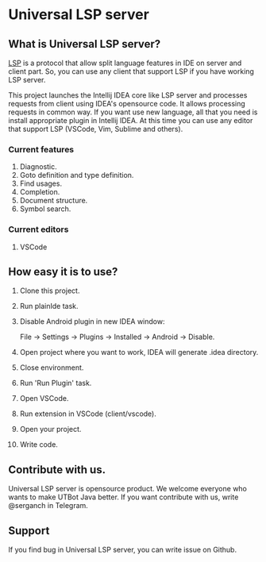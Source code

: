 # Universal LSP server

## What is Universal LSP server?

[LSP](https://microsoft.github.io/language-server-protocol/specifications/lsp/3.17/specification/) is a protocol that allow split
language features in IDE on server and client part. So, you can use any client that support LSP if you have working LSP server.

This project launches the Intellij IDEA core like LSP server and processes requests from client using IDEA's opensource code.
It allows processing requests in common way. If you want use new language, all that you need is install appropriate plugin in Intellij IDEA.
At this time you can use any editor that support LSP (VSCode, Vim, Sublime and others).

### Current features

1. Diagnostic.
2. Goto definition and type definition.
3. Find usages.
4. Completion.
5. Document structure.
6. Symbol search.

### Current editors

1. VSCode

## How easy it is to use?

1. Clone this project.
2. Run plainIde task.
3. Disable Android plugin in new IDEA window:

    File -> Settings -> Plugins -> Installed -> Android -> Disable.
4. Open project where you want to work, IDEA will generate .idea directory.
5. Close environment.
6. Run 'Run Plugin' task.
7. Open VSCode.
8. Run extension in VSCode (client/vscode).
9. Open your project.
10. Write code.

## Contribute with us.

Universal LSP server is opensource product. We welcome everyone who wants to make UTBot Java better.
If you want contribute with us, write @serganch in Telegram.

## Support

If you find bug in Universal LSP server, you can write issue on Github.